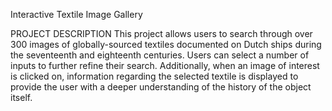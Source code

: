 Interactive Textile Image Gallery

PROJECT DESCRIPTION
This project allows users to search through over 300 images of globally-sourced textiles documented on Dutch ships during the seventeenth and eighteenth centuries. Users can select a number of inputs to further refine their search. Additionally, when an image of interest is clicked on, information regarding the selected textile is displayed to provide the user with a deeper understanding of the history of the object itself. 

